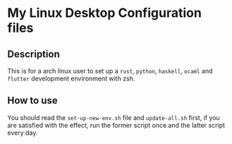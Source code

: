 # My Linux Desktop Configuration files

## Description

This is for a arch linux user to set up a `rust`, `python`, `haskell`, `ocaml` and `flutter` development environment with zsh.

## How to use

You should read the `set-up-new-env.sh` file and `update-all.sh` first, if you are satisfied with the effect, run the former script once and the latter script every day.

